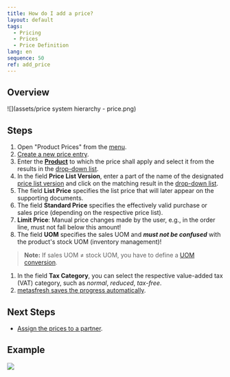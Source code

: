 ```yaml
---
title: How do I add a price?
layout: default
tags:
  - Pricing
  - Prices
  - Price Definition
lang: en
sequence: 50
ref: add_price
---
```


## Overview
![](assets/price system hierarchy - price.png)

## Steps
1. Open "Product Prices" from the [menu](Menu).
1. [Create a new price entry](New_Record_Window).
1. Enter the [**Product**](NewProduct) to which the price shall apply and select it from the results in the [drop-down list](Keyboard_shortcuts_reference).
1. In the field **Price List Version**, enter a part of the name of the designated [price list version](Add_price-list-version) and click on the matching result in the [drop-down list](Keyboard_shortcuts_reference).
1. The field **List Price** specifies the list price that will later appear on the supporting documents.
1. The field **Standard Price** specifies the effectively valid purchase or sales price (depending on the respective price list).
1. **Limit Price**: Manual price changes made by the user, e.g., in the order line, must not fall below this amount!
1. The field **UOM** specifies the sales UOM and ***must not be confused*** with the product's stock UOM (inventory management)!
 >**Note:** If sales UOM ≠ stock UOM, you have to define a [UOM conversion](Convert_UOMs).

1. In the field **Tax Category**, you can select the respective value-added tax (VAT) category, such as *normal*, *reduced*, *tax-free*.
1. [metasfresh saves the progress automatically](Saveindicator).

## Next Steps
- [Assign the prices to a partner](Assign_prices_to_partner).

## Example
![](assets/Add_Price.gif)
